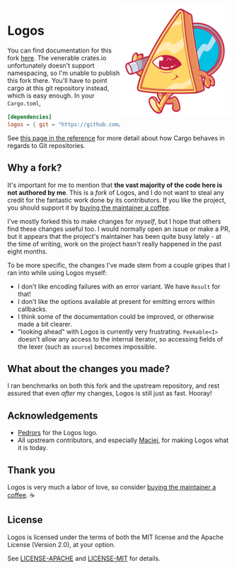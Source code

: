 <img src="https://raw.githubusercontent.com/maciejhirsz/logos/master/logos.svg?sanitize=true" alt="Logos logo" width="250" align="right">

# Logos

You can find documentation for this fork [here](https://kaylynn234.github.io/logos/). The venerable crates.io
unfortunately doesn't support namespacing, so I'm unable to publish this fork there. You'll have to point cargo at this
git repository instead, which is easy enough. In your `Cargo.toml`,
```toml
[dependencies]
logos = { git = "https://github.com/kaylynn234/logos", tag = "v0.13.0" }
```

See [this page in the reference](https://doc.rust-lang.org/cargo/reference/specifying-dependencies.html) for more detail
about how Cargo behaves in regards to Git repositories. 

## Why a fork?
It's important for me to mention that **the vast majority of the code here is not authored by me**. This is a *fork* of
Logos, and I do not want to steal any credit for the fantastic work done by its contributors. If you like the project,
you should support it by [buying the maintainer a coffee](https://github.com/maciejhirsz). 

I've mostly forked this to make changes for *myself*, but I hope that others find these changes useful too. I would
normally open an issue or make a PR, but it appears that the project's maintainer has been quite busy lately - at the
time of writing, work on the project hasn't really happened in the past eight months.

To be more specific, the changes I've made stem from a couple gripes that I ran into while using Logos myself:
- I don't like encoding failures with an error variant. We have `Result` for that!
- I don't like the options available at present for emitting errors within callbacks.
- I think some of the documentation could be improved, or otherwise made a bit clearer.
- "looking ahead" with Logos is currently very frustrating. `Peekable<I>` doesn't allow any access to the internal
  iterator, so accessing fields of the lexer (such as `source`) becomes impossible. 

## What about the changes you made?

I ran benchmarks on both this fork and the upstream repository, and rest assured that even *after* my changes, Logos is
still just as fast. Hooray!

## Acknowledgements

- [Pedrors](https://pedrors.pt/) for the Logos logo.
- All upstream contributors, and especially [Maciej](https://maciej.codes/), for making Logos what it is today.

## Thank you

Logos is very much a labor of love, so consider
[buying the maintainer a coffee](https://github.com/sponsors/maciejhirsz). ☕

## License

Logos is licensed under the terms of both the MIT license and the Apache License (Version 2.0), at your option.

See [LICENSE-APACHE](LICENSE-APACHE) and [LICENSE-MIT](LICENSE-MIT) for details.
